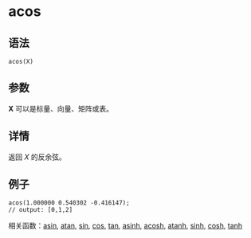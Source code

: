 # acos

## 语法

`acos(X)`

## 参数

**X** 可以是标量、向量、矩阵或表。

## 详情

返回 *X* 的反余弦。

## 例子

```
acos(1.000000 0.540302 -0.416147);
// output: [0,1,2]
```

相关函数：[asin](asin.html), [atan](atan.html), [sin](../s/sin.html), [cos](../c/cos.html), [tan](../t/tan.html), [asinh](asinh.html), [acosh](acosh.html), [atanh](atanh.html), [sinh](../s/sinh.html), [cosh](../c/cosh.html), [tanh](../t/tanh.html)

